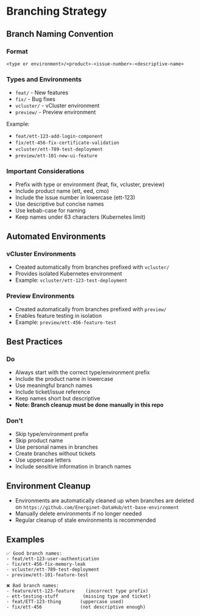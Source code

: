 # Branching Strategy

## Branch Naming Convention

### Format

`<type or environment>/<product>-<issue-number>-<descriptive-name>`

### Types and Environments

- `feat/` - New features
- `fix/` - Bug fixes
- `vcluster/` - vCluster environment
- `preview/` - Preview environment

Example:

- `feat/ett-123-add-login-component`
- `fix/ett-456-fix-certificate-validation`
- `vcluster/ett-789-test-deployment`
- `preview/ett-101-new-ui-feature`

### Important Considerations

- Prefix with type or environment (feat, fix, vcluster, preview)
- Include product name (ett, eed, cmo)
- Include the issue number in lowercase (ett-123)
- Use descriptive but concise names
- Use kebab-case for naming
- Keep names under 63 characters (Kubernetes limit)

## Automated Environments

### vCluster Environments

- Created automatically from branches prefixed with `vcluster/`
- Provides isolated Kubernetes environment
- Example: `vcluster/ett-123-test-deployment`

### Preview Environments

- Created automatically from branches prefixed with `preview/`
- Enables feature testing in isolation
- Example: `preview/ett-456-feature-test`

## Best Practices

### Do

- Always start with the correct type/environment prefix
- Include the product name in lowercase
- Use meaningful branch names
- Include ticket/issue reference
- Keep names short but descriptive
- **Note: Branch cleanup must be done manually in this repo**

### Don't

- Skip type/environment prefix
- Skip product name
- Use personal names in branches
- Create branches without tickets
- Use uppercase letters
- Include sensitive information in branch names

## Environment Cleanup

- Environments are automatically cleaned up when branches are deleted on `https://github.com/Energinet-DataHub/ett-base-environment`
- Manually delete environments if no longer needed
- Regular cleanup of stale environments is recommended

## Examples

```text
✅ Good branch names:
- feat/ett-123-user-authentication
- fix/ett-456-fix-memory-leak
- vcluster/ett-789-test-deployment
- preview/ett-101-feature-test

❌ Bad branch names:
- feature/ett-123-feature    (incorrect type prefix)
- ett-testing-stuff         (missing type and ticket)
- feat/ETT-123-thing       (uppercase used)
- fix/ett-456              (not descriptive enough)
```
